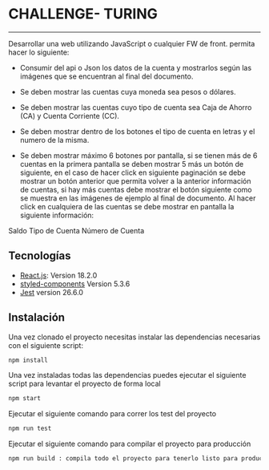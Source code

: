# CHALLENGE- TURING
***
  Desarrollar una web utilizando JavaScript o cualquier FW de front. permita hacer lo siguiente:

* Consumir del api o Json los datos de la cuenta y mostrarlos según las imágenes que se encuentran al final del documento.

* Se deben mostrar las cuentas cuya moneda sea pesos o dólares.

* Se deben mostrar las cuentas cuyo tipo de cuenta sea Caja de Ahorro (CA) y Cuenta Corriente (CC).

* Se deben mostrar dentro de los botones el tipo de cuenta en letras y el numero de la misma.

* Se deben mostrar máximo 6 botones por pantalla, si se tienen más de 6 cuentas en la primera pantalla se deben mostrar 5 más un botón de siguiente, en el caso de hacer click en siguiente paginación se debe mostrar un botón anterior que permita volver a la anterior información de cuentas, si hay más cuentas debe mostrar el botón siguiente como se muestra en las imágenes de ejemplo al final de documento.
Al hacer click en cualquiera de las cuentas se debe mostrar en pantalla la siguiente información:

Saldo
Tipo de Cuenta
Número de Cuenta

  ## Tecnologías
  * [React.js](https://es.reactjs.org/): Version 18.2.0
  * [styled-components](https://styled-components.com/) Version 5.3.6
  * [Jest](https://jestjs.io/) version 26.6.0


  ## Instalación

   Una vez clonado el proyecto necesitas instalar las dependencias necesarias con el siguiente script: 
   ```bash
npm install 
```

  Una vez instaladas todas las dependencias  puedes ejecutar el siguiente script para levantar el proyecto de forma local 

 ```bash
npm start 
```
  Ejecutar el siguiente comando para correr los test del proyecto
 ```bash
npm run test 
```
  Ejecutar el siguiente comando para compilar el proyecto para producción
 ```bash
npm run build : compila todo el proyecto para tenerlo listo para producción
```

